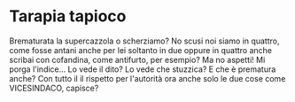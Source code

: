 # Tarapia tapioco
Brematurata la supercazzola o scherziamo?
No scusi noi siamo in quattro, come fosse antani anche per lei soltanto in due oppure in quattro anche scribai con cofandina, come antifurto, per esempio?
Ma no aspetti! Mi porga l'indice... Lo vede il dito? Lo vede che stuzzica? E che è prematura anche?
Con tutto il il rispetto per l'autorità ora anche solo le due cose come VICESINDACO, capisce?
